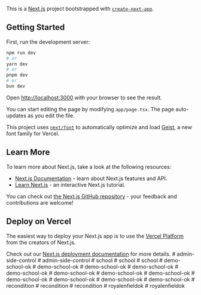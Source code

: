 This is a [Next.js](https://nextjs.org) project bootstrapped with [`create-next-app`](https://nextjs.org/docs/app/api-reference/cli/create-next-app).

## Getting Started

First, run the development server:

```bash
npm run dev
# or
yarn dev
# or
pnpm dev
# or
bun dev
```

Open [http://localhost:3000](http://localhost:3000) with your browser to see the result.

You can start editing the page by modifying `app/page.tsx`. The page auto-updates as you edit the file.

This project uses [`next/font`](https://nextjs.org/docs/app/building-your-application/optimizing/fonts) to automatically optimize and load [Geist](https://vercel.com/font), a new font family for Vercel.

## Learn More

To learn more about Next.js, take a look at the following resources:

- [Next.js Documentation](https://nextjs.org/docs) - learn about Next.js features and API.
- [Learn Next.js](https://nextjs.org/learn) - an interactive Next.js tutorial.

You can check out [the Next.js GitHub repository](https://github.com/vercel/next.js) - your feedback and contributions are welcome!

## Deploy on Vercel

The easiest way to deploy your Next.js app is to use the [Vercel Platform](https://vercel.com/new?utm_medium=default-template&filter=next.js&utm_source=create-next-app&utm_campaign=create-next-app-readme) from the creators of Next.js.

Check out our [Next.js deployment documentation](https://nextjs.org/docs/app/building-your-application/deploying) for more details.
#   a d m i n - s i d e - c o n t r o l  
 #   a d m i n - s i d e - c o n t r o l  
 #   s c h o o l  
 #   s c h o o l  
 #   s c h o o l  
 #   d e m o - s c h o o l - o k  
 #   d e m o - s c h o o l - o k  
 #   d e m o - s c h o o l - o k  
 #   d e m o - s c h o o l - o k  
 #   d e m o - s c h o o l - o k  
 #   d e m o - s c h o o l - o k  
 #   d e m o - s c h o o l - o k  
 #   d e m o - s c h o o l - o k  
 #   d e m o - s c h o o l - o k  
 #   d e m o - s c h o o l - o k  
 #   d e m o - s c h o o l - o k  
 #   d e m o - s c h o o l - o k  
 #   r e c o n d i t i o n  
 #   r e c o n d i t i o n  
 #   r e c o n d i t i o n  
 #   r o y a l e n f i e l d o k  
 #   r o y a l e n f i e l d o k  
 